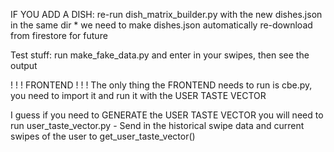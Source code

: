 IF YOU ADD A DISH:
    re-run dish_matrix_builder.py with the new dishes.json in the same dir
        * we need to make dishes.json automatically re-download from firestore for future
    
Test stuff:
    run make_fake_data.py and enter in your swipes, then see the output



! ! ! FRONTEND ! ! !
The only thing the FRONTEND needs to run is cbe.py, you need to import it and run it with the USER TASTE VECTOR

I guess if you need to GENERATE the USER TASTE VECTOR you will need to run user_taste_vector.py
    - Send in the historical swipe data and current swipes of the user to get_user_taste_vector()